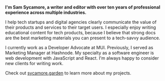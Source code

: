 **I'm Sam Sycamore, a writer and editor with over ten years of professional experience across multiple industries.**

I help tech startups and digital agencies clearly communicate the value of their products and services to their target users. I especially enjoy writing educational content for tech products, because I believe that strong docs are the best marketing materials you can present to a tech-savvy audience.

I currently work as a Developer Advocate at MUI. Previously, I served as Marketing Manager at Hashnode. My specialty as a software engineer is web development with JavaScript and React. I'm always happy to consider new clients for writing work.

Check out [sycamore.garden](https://sycamore.garden) to learn more about my projects.
